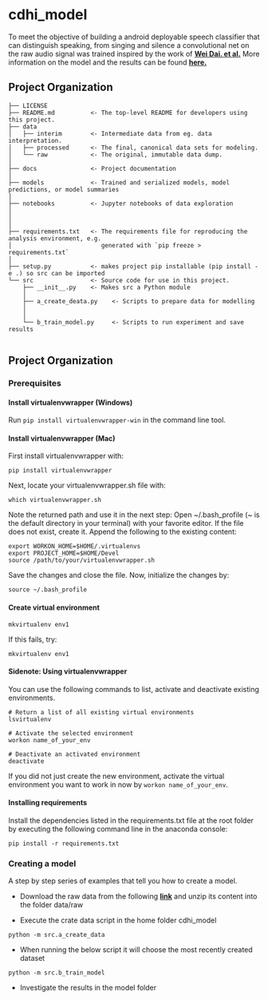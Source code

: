 cdhi_model
==============================

To meet the objective of building a android deployable speech classifier that can distinguish speaking, from singing and silence a convolutional net on the raw audio signal was trained inspired by the work of **[Wei Dai. et al.](https://drive.google.com/file/d/1G040rNPvGnjRTqXe1Tc6GFooibk2u7v7/view?usp=sharing)** More information on the model and the results can be found **[here.](https://github.com/albu89/cdhi_model/blob/master/docs/CDHI%20Challenge%20V1.0.pdf)**


Project Organization
------------

    ├── LICENSE
    ├── README.md          <- The top-level README for developers using this project.
    ├── data
    │   ├── interim        <- Intermediate data from eg. data interpretation.
    │   ├── processed      <- The final, canonical data sets for modeling.
    │   └── raw            <- The original, immutable data dump.
    │
    ├── docs               <- Project documentation
    │
    ├── models             <- Trained and serialized models, model predictions, or model summaries
    │
    ├── notebooks          <- Jupyter notebooks of data exploration
    │
    │
    │
    ├── requirements.txt   <- The requirements file for reproducing the analysis environment, e.g.
    │                         generated with `pip freeze > requirements.txt`
    │
    ├── setup.py           <- makes project pip installable (pip install -e .) so src can be imported
    └── src                <- Source code for use in this project.
        ├── __init__.py    <- Makes src a Python module
        │
        ├── a_create_deata.py    <- Scripts to prepare data for modelling
        │   
        │
        └── b_train_model.py     <- Scripts to run experiment and save results
               
         

Project Organization
------------

### Prerequisites

#### Install virtualenvwrapper (Windows)

Run `pip install virtualenvwrapper-win` in the command line tool.

#### Install virtualenvwrapper (Mac)
First install virtualenvwrapper with:
```
pip install virtualenvwrapper
```
Next, locate your virtualenvwrapper.sh file with:
```
which virtualenvwrapper.sh
```
Note the returned path and use it in the next step:
Open ~/.bash_profile (~ is the default directory in your terminal) with your favorite editor. 
If the file does not exist, create it. Append the following to the existing content:
```
export WORKON_HOME=$HOME/.virtualenvs
export PROJECT_HOME=$HOME/Devel
source /path/to/your/virtualenvwrapper.sh
```
Save the changes and close the file.
Now, initialize the changes by:
```
source ~/.bash_profile
```

#### Create virtual environment
```
mkvirtualenv env1
``` 
If this fails, try:
```
mkvirtualenv env1
``` 

#### Sidenote: Using virtualenvwrapper
You can use the following commands to list, activate and deactivate existing environments.
```
# Return a list of all existing virtual environments
lsvirtualenv

# Activate the selected environment
workon name_of_your_env 

# Deactivate an activated environment
deactivate
```
If you did not just create the new environment, activate the virtual environment you want to work in now by `workon name_of_your_env`.

#### Installing requirements

Install the dependencies listed in the requirements.txt file at the root folder by executing the following command line in the anaconda console:

```
pip install -r requirements.txt
```


### Creating a model

A step by step series of examples that tell you how to create a model.

+ Download the raw data from the following **[link](https://drive.google.com/open?id=1r1VZIcs915LIAbzHh-nsgegdnyDaJdvr)** and unzip its content into the folder data/raw

+ Execute the crate data script in the home folder cdhi_model

```
python -m src.a_create_data
```

+ When running the below script it will choose the most recently created dataset


```
python -m src.b_train_model
```
+ Investigate the results in the model folder
